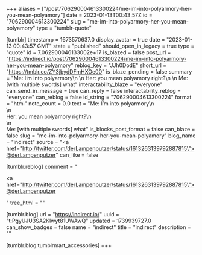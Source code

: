 +++
aliases = ["/post/706290004613300224/me-im-into-polyarmory-her-you-mean-polyamory"]
date = 2023-01-13T00:43:57Z
id = "706290004613300224"
slug = "me-im-into-polyarmory-her-you-mean-polyamory"
type = "tumblr-quote"

[tumblr]
timestamp = 1673570637.0
display_avatar = true
date = "2023-01-13 00:43:57 GMT"
state = "published"
should_open_in_legacy = true
type = "quote"
id = 7.062900046133002e+17
is_blazed = false
post_url = "https://indirect.io/post/706290004613300224/me-im-into-polyarmory-her-you-mean-polyamory"
reblog_key = "JJh0DodE"
short_url = "https://tmblr.co/ZY3jbydDFmHXOe00"
is_blaze_pending = false
summary = "Me: I’m into polyarmory\n \n Her: you mean polyamory right?\n \n Me: [with multiple swords] what"
interactability_blaze = "everyone"
can_send_in_message = true
can_reply = false
interactability_reblog = "everyone"
can_reblog = false
id_string = "706290004613300224"
format = "html"
note_count = 0.0
text = "Me: I’m into polyarmory\n<br/>\n<br/>Her: you mean polyamory right?\n<br/>\n<br/>Me: [with multiple swords] what"
is_blocks_post_format = false
can_blaze = false
slug = "me-im-into-polyarmory-her-you-mean-polyamory"
blog_name = "indirect"
source = "<a href=\"http://twitter.com/derLampenputzer/status/1613263139792887815\">@derLampenputzer</a>"
can_like = false

[tumblr.reblog]
comment = "<p><a href=\"http://twitter.com/derLampenputzer/status/1613263139792887815\">@derLampenputzer</a></p>"
tree_html = ""

[tumblr.blog]
url = "https://indirect.io/"
uuid = "t:PgyUJU3SA2Klwyt81UWAwQ"
updated = 1739939727.0
can_show_badges = false
name = "indirect"
title = "indirect"
description = ""

[tumblr.blog.tumblrmart_accessories]
+++
